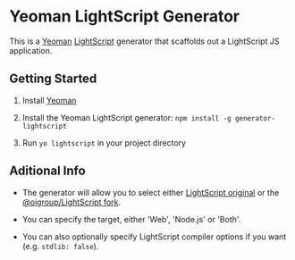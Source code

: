 # Yeoman LightScript Generator

This is a [Yeoman](http://yeoman.io/) [LightScript](http://www.lightscript.org/docs/) generator that scaffolds out a LightScript JS application.

## Getting Started

  1. Install [Yeoman](http://yeoman.io/)

  2. Install the Yeoman LightScript generator: `npm install -g generator-lightscript`

  3. Run `yo lightscript` in your project directory


## Aditional Info

  * The generator will allow you to select either [LightScript original](http://www.lightscript.org/docs/) or the [@oigroup/LightScript fork](https://wcjohnson.github.io/lightscript/docs/).

  * You can specify the target, either 'Web', 'Node.js' or 'Both'.

  * You can also optionally specify LightScript compiler options if you want (e.g. `stdlib: false`).
